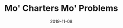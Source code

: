 --- 
title: Mo' Charters Mo' Problems
featured: audio-recording.jpg
featuredAlt: Audio recording icon
layout: "tc-single"
draft: false
hasContentInGallery: true
date: 2019-11-08
--- 